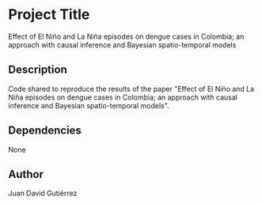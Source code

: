 # Project Title

Effect of El Niño and La Niña episodes on dengue cases in Colombia; an approach with causal inference and Bayesian spatio-temporal models

## Description

Code shared to reproduce the results of the paper "Effect of El Niño and La Niña episodes on dengue cases in Colombia; an approach with causal inference and Bayesian spatio-temporal models". 

## Dependencies

None


## Author

Juan David Gutiérrez  
